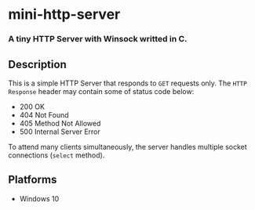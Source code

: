 # mini-http-server
### A tiny HTTP Server with Winsock writted in C.

## Description

This is a simple HTTP Server that responds to `GET` requests only. The `HTTP Response` header may contain some of status code below:

* 200 OK
* 404 Not Found
* 405 Method Not Allowed
* 500 Internal Server Error

To attend many clients simultaneously, the server handles multiple socket connections (`select` method).

## Platforms

* Windows 10